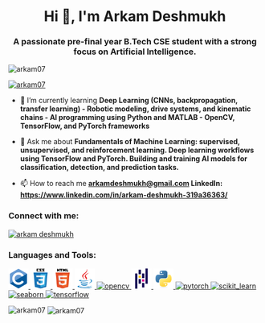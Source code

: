 <h1 align="center">Hi 👋, I'm Arkam Deshmukh</h1>
<h3 align="center">A passionate pre-final year B.Tech CSE student with a strong focus on Artificial Intelligence.</h3>

<p align="left"> <img src="https://komarev.com/ghpvc/?username=arkam07&label=Profile%20views&color=0e75b6&style=flat" alt="arkam07" /> </p>

<p align="left"> <a href="https://github.com/ryo-ma/github-profile-trophy"><img src="https://github-profile-trophy.vercel.app/?username=arkam07" alt="arkam07" /></a> </p>

- 🌱 I’m currently learning **Deep Learning (CNNs, backpropagation, transfer learning) - Robotic modeling, drive systems, and kinematic chains - AI programming using Python and MATLAB - OpenCV, TensorFlow, and PyTorch frameworks**

- 💬 Ask me about **Fundamentals of Machine Learning: supervised, unsupervised, and reinforcement learning. Deep learning workflows using TensorFlow and PyTorch. Building and training AI models for classification, detection, and prediction tasks.**

- 📫 How to reach me **arkamdeshmukh@gmail.com LinkedIn: https://www.linkedin.com/in/arkam-deshmukh-319a36363/**

<h3 align="left">Connect with me:</h3>
<p align="left">
<a href="https://linkedin.com/in/arkam deshmukh" target="blank"><img align="center" src="https://raw.githubusercontent.com/rahuldkjain/github-profile-readme-generator/master/src/images/icons/Social/linked-in-alt.svg" alt="arkam deshmukh" height="30" width="40" /></a>
</p>

<h3 align="left">Languages and Tools:</h3>
<p align="left"> <a href="https://www.cprogramming.com/" target="_blank" rel="noreferrer"> <img src="https://raw.githubusercontent.com/devicons/devicon/master/icons/c/c-original.svg" alt="c" width="40" height="40"/> </a> <a href="https://www.w3schools.com/css/" target="_blank" rel="noreferrer"> <img src="https://raw.githubusercontent.com/devicons/devicon/master/icons/css3/css3-original-wordmark.svg" alt="css3" width="40" height="40"/> </a> <a href="https://www.w3.org/html/" target="_blank" rel="noreferrer"> <img src="https://raw.githubusercontent.com/devicons/devicon/master/icons/html5/html5-original-wordmark.svg" alt="html5" width="40" height="40"/> </a> <a href="https://www.java.com" target="_blank" rel="noreferrer"> <img src="https://raw.githubusercontent.com/devicons/devicon/master/icons/java/java-original.svg" alt="java" width="40" height="40"/> </a> <a href="https://opencv.org/" target="_blank" rel="noreferrer"> <img src="https://www.vectorlogo.zone/logos/opencv/opencv-icon.svg" alt="opencv" width="40" height="40"/> </a> <a href="https://pandas.pydata.org/" target="_blank" rel="noreferrer"> <img src="https://raw.githubusercontent.com/devicons/devicon/2ae2a900d2f041da66e950e4d48052658d850630/icons/pandas/pandas-original.svg" alt="pandas" width="40" height="40"/> </a> <a href="https://www.python.org" target="_blank" rel="noreferrer"> <img src="https://raw.githubusercontent.com/devicons/devicon/master/icons/python/python-original.svg" alt="python" width="40" height="40"/> </a> <a href="https://pytorch.org/" target="_blank" rel="noreferrer"> <img src="https://www.vectorlogo.zone/logos/pytorch/pytorch-icon.svg" alt="pytorch" width="40" height="40"/> </a> <a href="https://scikit-learn.org/" target="_blank" rel="noreferrer"> <img src="https://upload.wikimedia.org/wikipedia/commons/0/05/Scikit_learn_logo_small.svg" alt="scikit_learn" width="40" height="40"/> </a> <a href="https://seaborn.pydata.org/" target="_blank" rel="noreferrer"> <img src="https://seaborn.pydata.org/_images/logo-mark-lightbg.svg" alt="seaborn" width="40" height="40"/> </a> <a href="https://www.tensorflow.org" target="_blank" rel="noreferrer"> <img src="https://www.vectorlogo.zone/logos/tensorflow/tensorflow-icon.svg" alt="tensorflow" width="40" height="40"/> </a> </p>

<p><img align="left" src="https://github-readme-stats.vercel.app/api/top-langs?username=arkam07&show_icons=true&locale=en&layout=compact" alt="arkam07" /></p>

<p>&nbsp;<img align="center" src="https://github-readme-stats.vercel.app/api?username=arkam07&show_icons=true&locale=en" alt="arkam07" /></p>

